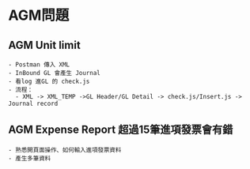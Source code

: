 # AGM問題
## AGM Unit limit
    - Postman 傳入 XML
    - InBound GL 會產生 Journal 
    - 看log 進GL 的 check.js
    - 流程：
      - XML -> XML_TEMP ->GL Header/GL Detail -> check.js/Insert.js -> Journal record
## AGM Expense Report 超過15筆進項發票會有錯
    - 熟悉開頁面操作、如何輸入進項發票資料
    - 產生多筆資料
